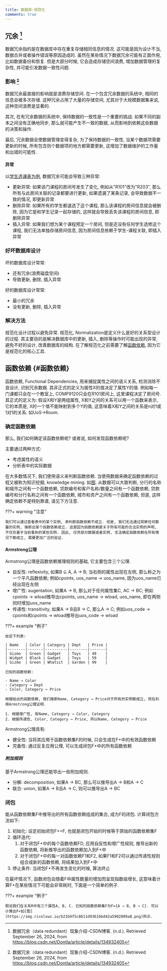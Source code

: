 ```yaml
---
title: 数据库:规范化
comments: true
---
```


## 冗余 [^1]

数据冗余指的是在数据库中存在重复存储相同信息的情况. 这可能是因为设计不当, 数据合并或者操作错误等原因造成的. 虽然在某些情况下数据冗余可能有正面作用, 比如数据备份和恢复. 但是大部分时候, 它会造成存储空间浪费, 增加数据管理的复杂性, 并可能引发数据一致性问题.

### 影响 [^1]

数据冗余最直接的影响就是浪费存储空间. 在一个包含冗余数据的系统中, 相同的信息会被多次存储. 这种冗余占用了大量的存储空间, 尤其对于大规模数据集来说, 这种空间浪费是显著的.

其次, 在有冗余数据的系统中, 保持数据的一致性是一个重要的挑战. 如果不同的副本之间没有正确地同步, 那么就可能产生不一致的数据, 从而影响到依赖这些数据的决策和操作.

最后, 冗余数据会使数据管理变得复杂, 为了保持数据的一致性, 当某个数据项需要更新的时候, 所有包含则个数据项的地方都需要更新, 这增加了数据维护的工作量和出错的可能性.

#### 异常

以[学生选课表为例](https://img.ricolxwz.io/9284796b69eedeeebe319e75c18049a9.png), 数据冗余可能会导致三种异常:

- 更新异常: 如果该门课程的房间号发生了变化, 例如从"R101"改为"R203", 那么所有与此房间关联的记录都要进行更新, 如果遗漏了某条记录, 会导致数据不一致的情况, 即更新异常
- 删除异常: 如果所有的学生都退选了这个课程, 那么该课程的房间信息就会被删除, 因为它是和学生记录一起存储的, 这样就会导致丢失该课程的房间信息, 即删除异常
- 插入异常: 如果我们想为某个课程预定一个房间, 但是还没有任何学生选修这个课程, 我们无法单独存储房间信息, 因为房间信息依赖于学生-课程关联, 即插入异常

### 好坏数据库设计

坏的数据库设计常常:

- 还有冗余(浪费磁盘空间)
- 导致更新, 删除, 插入异常

好的数据库设计常常:

- 最小的冗余
- 没有更新, 删除, 插入异常

### 解决方法

规范化设计过程以避免异常. 规范化, Normalization是定义什么是好的关系型设计的过程. 其主要目的是解决数据库中的更新, 插入, 删除等操作时可能出现的异常, 避免不好的设计, 改善数据库的结构. 在了解规范化之前需要了解[函数依赖](#函数依赖), 因为它是规范化的核心工具.

## 函数依赖 {#函数依赖}

函数依赖, Functional Dependencies, 用来捕捉属性之间的语义关系, 检测消除不良设计, 识别冗余数据. 其非正式的定义为属性X的值决定了属性Y的值. 例如每一门课都只会在一个教室上, COMP9120只会在R101房间上, 这里课程决定了房间号. 其正式的定义为: 假设X和Y是两组属性, X和Y之间的关系可以用一个函数来表示, 它的本质是, X的一个值不能映射到多个Y的值, 这意味着X和Y之间的关系是n对1或1对1的关系. 如UoS->Room.

### 确定函数依赖

那么, 我们如何确定该函数依赖呢? 或者说, 如何发现函数依赖呢? 

主要通过两种方式:

- 考虑属性的语义
- 分析表中的实际数据

在大多数情况下, 我们使用语义来判断函数依赖. 当使用数据来确定函数依赖的过程又被称为知识挖掘, knowledge mining. 如[图](https://img.ricolxwz.io/be0f5b8161ff4bbd9b178cead0c599ac.png). 从数据可以大致判断, 分行的名称和城市之间有一个函数依赖, 贷款编号和客户名称/数量之间有一个函数依赖, 贷款编号和分行名称之间有一个函数依赖, 城市和资产之间有一个函数依赖, 但是, 这样确定依赖不是特别靠谱, 请见下方注意.

???+ warning "注意"

    我们可以通过查看表中的某个实例, 来判断函数依赖不成立. 但是, 我们无法通过观察任何数量的实例, 推断出某个函数依赖成立. 这是因为函数依赖是关于所有可能的合法实例的声明, 不仅仅基于当前看到的某些实例. 因此, 仅凭部分数据或者实例, 无法确定函数依赖在所有情况下都成立, 需要更加广泛的验证.

#### Armstrong公理

Armstrong公理是函数依赖推理规则的基础, 它主要包含三个公理.

- 自反性: reflexivity, 如果B ⊆ A, A → B; 当右侧的属性出现在左侧, 那么称之为一个平凡函数依赖; 例如cpoints, uos_name → uos_name, 因为uos_name已经出现在左侧
- 增广性: augentation, 如果A → B, 那么对于任何属性集C, AC → BC; 例如cpoints → wload推导出cpoints, uos_name → wload, uos_name, 即在两侧同时增加uos_name
- 传递性: transitivity, 如果A → B且B → C, 那么A → C; 例如uos_code → cpoints和cpoints → wload推导出uos_code → wload

???+ example "例子"

    给定下列表:

    | Name   | Color | Category | Dept   | Price |
    |--------|-------|----------|--------|-------|
    | Gizmo  | Green | Gadget   | Toys   | 49    |
    | Widget | Black | Gadget   | Toys   | 59    |
    | Gizmo  | Green | Whatsit  | Garden | 99    |

    已知的函数依赖:

    - Name → Color
    - Category → Dept
    - Color, Category → Price

    根据给出的函数依赖, 我们推断Name, Category → Price对于所有的实例都成立, 现在利用Armstrong公理证明.

    1. 根据增广性, 有Name, Category → Color, Category
    2. 根据传递性, Color, Category → Price, 所以Name, Category → Price

Armstrong公理具有:

- 健全性: 当将其应用于函数依赖集F的时候, 只会生成在F+中的有效函数依赖
- 完备性: 通过反复应用公理, 可以生成闭包F+中的所有函数依赖
    
##### 附加规则

基于Armstrong公理还能导出一些附加规则. 

- 分解: decomposition, 如果A → BC, 那么可以推导出A → B和A → C
- 联合: union, 如果A → B且A → C, 则可以推导出A → BC

### 闭包

能从函数依赖集F中推导出的所有函数依赖组成的集合, 成为F的闭包. 计算闭包方法如下:

1. 初始化: 设定初始闭包F+=F, 也就是闭包开始的时候等于原始的函数依赖集F
2. 循环迭代:
    1. 对于闭包F+中的每个函数依赖FD, 应用自反性和增广性规则, 推导出新的函数依赖, 将新推导出的函数依赖加入到F+中
    2. 对于闭包F+中的每一对函数依赖F1和F2, 如果F1和F2可以通过传递性规则组合成新的函数依赖, 将结果加入到F+中
3. 停止条件: 当闭包F+不再发生变化的时候, 算法终止

在最坏情况下, 函数闭包会随着F中属性数量的增加而呈现指数级增长, 这意味着计算F+在某些情况下可能会非常耗时, 下面是一个简单的例子.

???+ example "例子"

    假设我们在关系R中有三个属性A, B, C. 已知的函数依赖集F为F={A → B, B → C}. 可以计算出F+如[图](https://img.ricolxwz.io/b21b9f5c8611d9361bbd42a5902009a8.png)所示.



[^1]: 数据冗余（data redundant）现象介绍-CSDN博客. (n.d.). Retrieved September 26, 2024, from https://blog.csdn.net/Dontla/article/details/134932405